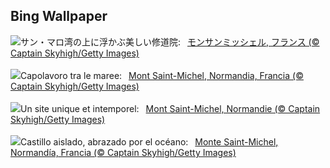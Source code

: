 ## Bing Wallpaper
![](https://www.bing.com/th?id=OHR.MtStMichel_JA-JP4975687728_UHD.jpg&w=1000)サン・マロ湾の上に浮かぶ美しい修道院:&nbsp;&ensp;[モンサンミッシェル, フランス (© Captain Skyhigh/Getty Images)](https://www.bing.com/th?id=OHR.MtStMichel_JA-JP4975687728_UHD.jpg)
<br><br/>
![](https://www.bing.com/th?id=OHR.MtStMichel_IT-IT5961115578_UHD.jpg&w=1000)Capolavoro tra le maree:&nbsp;&ensp;[Mont Saint-Michel, Normandia, Francia (© Captain Skyhigh/Getty Images)](https://www.bing.com/th?id=OHR.MtStMichel_IT-IT5961115578_UHD.jpg)
<br><br/>
![](https://www.bing.com/th?id=OHR.MtStMichel_FR-FR7113909915_UHD.jpg&w=1000)Un site unique et intemporel:&nbsp;&ensp;[Mont Saint-Michel, Normandie (© Captain Skyhigh/Getty Images)](https://www.bing.com/th?id=OHR.MtStMichel_FR-FR7113909915_UHD.jpg)
<br><br/>
![](https://www.bing.com/th?id=OHR.MtStMichel_ES-ES3063344602_UHD.jpg&w=1000)Castillo aislado, abrazado por el océano:&nbsp;&ensp;[Monte Saint-Michel, Normandía, Francia (© Captain Skyhigh/Getty Images)](https://www.bing.com/th?id=OHR.MtStMichel_ES-ES3063344602_UHD.jpg)
<br><br/>
